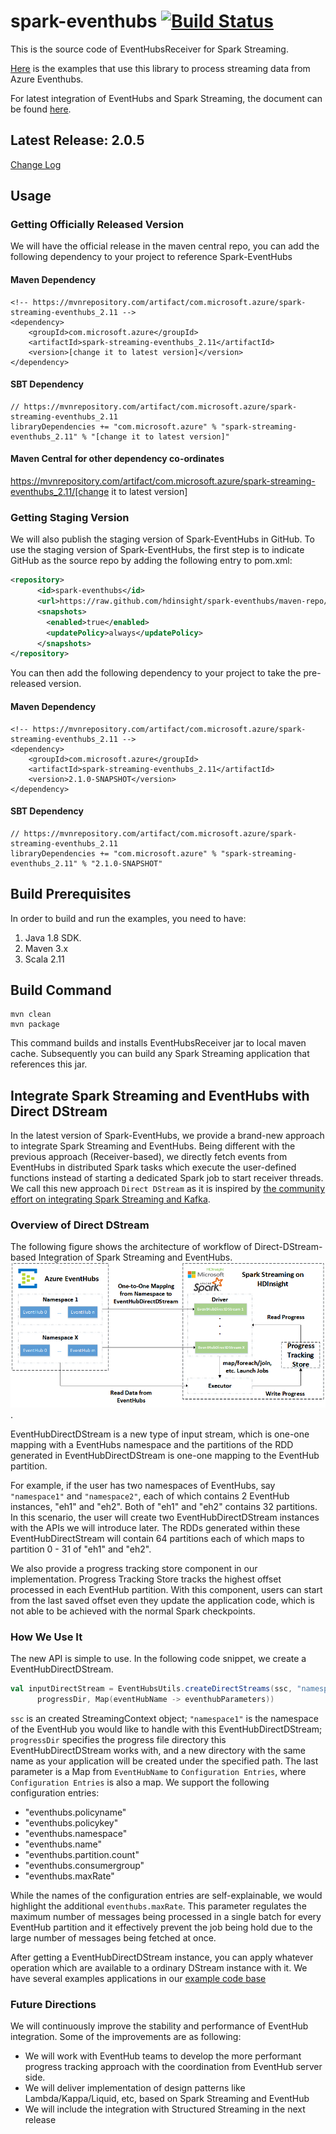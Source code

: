 # spark-eventhubs [![Build Status](https://travis-ci.org/hdinsight/spark-eventhubs.svg?branch=master)](https://travis-ci.org/hdinsight/spark-eventhubs)
This is the source code of EventHubsReceiver for Spark Streaming.

[Here](https://github.com/hdinsight/spark-eventhubs/tree/master/examples) is the examples that use this library to process streaming data from Azure Eventhubs.

For latest integration of EventHubs and Spark Streaming, the document can be found [here](docs/direct_stream.md).

## Latest Release: 2.0.5

[Change Log](doc/change_log.md)

## Usage

### Getting Officially Released Version

We will have the official release in the maven central repo, you can add the following dependency to your project to reference Spark-EventHubs

#### Maven Dependency
    <!-- https://mvnrepository.com/artifact/com.microsoft.azure/spark-streaming-eventhubs_2.11 -->
    <dependency>
        <groupId>com.microsoft.azure</groupId>
        <artifactId>spark-streaming-eventhubs_2.11</artifactId>
        <version>[change it to latest version]</version>
    </dependency>

#### SBT Dependency
    // https://mvnrepository.com/artifact/com.microsoft.azure/spark-streaming-eventhubs_2.11
    libraryDependencies += "com.microsoft.azure" % "spark-streaming-eventhubs_2.11" % "[change it to latest version]"

#### Maven Central for other dependency co-ordinates

https://mvnrepository.com/artifact/com.microsoft.azure/spark-streaming-eventhubs_2.11/[change it to latest version]

### Getting Staging Version

We will also publish the staging version of Spark-EventHubs in GitHub. To use the staging version of Spark-EventHubs, the first step is to indicate GitHub as the source repo by adding the following entry to pom.xml:

```xml
<repository>
      <id>spark-eventhubs</id>
      <url>https://raw.github.com/hdinsight/spark-eventhubs/maven-repo/</url>
      <snapshots>
        <enabled>true</enabled>
        <updatePolicy>always</updatePolicy>
      </snapshots>
</repository>
```

You can then add the following dependency to your project to take the pre-released version.

#### Maven Dependency
    <!-- https://mvnrepository.com/artifact/com.microsoft.azure/spark-streaming-eventhubs_2.11 -->
    <dependency>
        <groupId>com.microsoft.azure</groupId>
        <artifactId>spark-streaming-eventhubs_2.11</artifactId>
        <version>2.1.0-SNAPSHOT</version>
    </dependency>

#### SBT Dependency
    // https://mvnrepository.com/artifact/com.microsoft.azure/spark-streaming-eventhubs_2.11
    libraryDependencies += "com.microsoft.azure" % "spark-streaming-eventhubs_2.11" % "2.1.0-SNAPSHOT"

## Build Prerequisites

In order to build and run the examples, you need to have:

1. Java 1.8 SDK.
2. Maven 3.x
3. Scala 2.11

## Build Command
    mvn clean
    mvn package
This command builds and installs EventHubsReceiver jar to local maven cache. Subsequently you can build any Spark Streaming application that references this jar.

## Integrate Spark Streaming and EventHubs with Direct DStream

In the latest version of Spark-EventHubs, we provide a brand-new approach to integrate Spark Streaming and EventHubs. Being different with the previous approach (Receiver-based), we directly fetch events from EventHubs in distributed Spark tasks which execute the user-defined functions instead of starting a dedicated Spark job to start receiver threads. We call this new approach `Direct DStream` as it is inspired by [the community effort on integrating Spark Streaming and Kafka](https://github.com/apache/spark/tree/master/external/kafka-0-10).

### Overview of Direct DStream

The following figure shows the architecture of workflow of Direct-DStream-based Integration of Spark Streaming and EventHubs. ![Image of Workflow](docs/imgs/workflow_directstream.png).

EventHubDirectDStream is a new type of input stream, which is one-one mapping with a EventHubs namespace and the partitions of the RDD generated in EventHubDirectDStream is one-one mapping to the EventHub partition.

For example, if the user has two namespaces of EventHubs, say `"namespace1"` and `"namespace2"`, each of which contains 2 EventHub instances, "eh1" and "eh2". Both of "eh1" and "eh2" contains 32 partitions. In this scenario, the user will create two EventHubDirectDStream instances with the APIs we will introduce later. The RDDs generated within these EventHubDirectStream will contain 64 partitions each of which maps to partition 0 - 31 of "eh1" and "eh2".

We also provide a progress tracking store component in our implementation. Progress Tracking Store tracks the highest offset processed in each EventHub partition. With this component, users can start from the last saved offset even they update the application code, which is not able to be achieved with the normal Spark checkpoints.

### How We Use It

The new API is simple to use. In the following code snippet, we create a EventHubDirectDStream.

```scala
val inputDirectStream = EventHubsUtils.createDirectStreams(ssc, "namespace1",
      progressDir, Map(eventHubName -> eventhubParameters))
```

`ssc` is an created StreamingContext object; `"namespace1"` is the namespace of the EventHub you would like to handle with this EventHubDirectDStream; `progressDir` specifies the progress file directory this EventHubDirectDStream works with, and a new directory with the same name as your application will be created under the specified path. The last parameter is a Map from `EventHubName` to `Configuration Entries`, where `Configuration Entries` is also a map. We support the following configuration entries:

* "eventhubs.policyname"
* "eventhubs.policykey"
* "eventhubs.namespace"
* "eventhubs.name"
* "eventhubs.partition.count"
* "eventhubs.consumergroup"
* "eventhubs.maxRate"

While the names of the configuration entries are self-explainable, we would highlight the additional `eventhubs.maxRate`. This parameter regulates the maximum number of messages being processed in a single batch for every EventHub partition and it effectively prevent the job being hold due to the large number of messages being fetched at once.

After getting a EventHubDirectDStream instance, you can apply whatever operation which are available to a ordinary DStream instance with it. We have several examples applications in our [example code base](https://github.com/hdinsight/spark-streaming-data-persistence-examples)

### Future Directions

We will continuously improve the stability and performance of EventHub integration. Some of the improvements are as following:

* We will work with EventHub teams to develop the more performant progress tracking approach with the coordination from EventHub server side.
* We will deliver implementation of design patterns like Lambda/Kappa/Liquid, etc, based on Spark Streaming and EventHub
* We will include the integration with Structured Streaming in the next release
